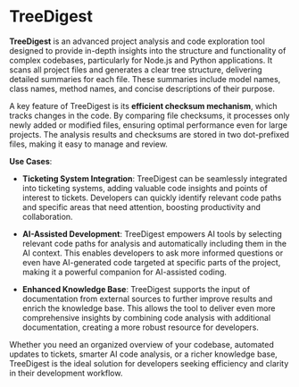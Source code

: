 # TreeDigest

**TreeDigest** is an advanced project analysis and code exploration tool designed to provide in-depth insights into the structure and functionality of complex codebases, particularly for Node.js and Python applications. It scans all project files and generates a clear tree structure, delivering detailed summaries for each file. These summaries include model names, class names, method names, and concise descriptions of their purpose.

A key feature of TreeDigest is its **efficient checksum mechanism**, which tracks changes in the code. By comparing file checksums, it processes only newly added or modified files, ensuring optimal performance even for large projects. The analysis results and checksums are stored in two dot-prefixed files, making it easy to manage and review.

**Use Cases**:
- **Ticketing System Integration**: TreeDigest can be seamlessly integrated into ticketing systems, adding valuable code insights and points of interest to tickets. Developers can quickly identify relevant code paths and specific areas that need attention, boosting productivity and collaboration.
  
- **AI-Assisted Development**: TreeDigest empowers AI tools by selecting relevant code paths for analysis and automatically including them in the AI context. This enables developers to ask more informed questions or even have AI-generated code targeted at specific parts of the project, making it a powerful companion for AI-assisted coding.

- **Enhanced Knowledge Base**: TreeDigest supports the input of documentation from external sources to further improve results and enrich the knowledge base. This allows the tool to deliver even more comprehensive insights by combining code analysis with additional documentation, creating a more robust resource for developers.

Whether you need an organized overview of your codebase, automated updates to tickets, smarter AI code analysis, or a richer knowledge base, TreeDigest is the ideal solution for developers seeking efficiency and clarity in their development workflow.
